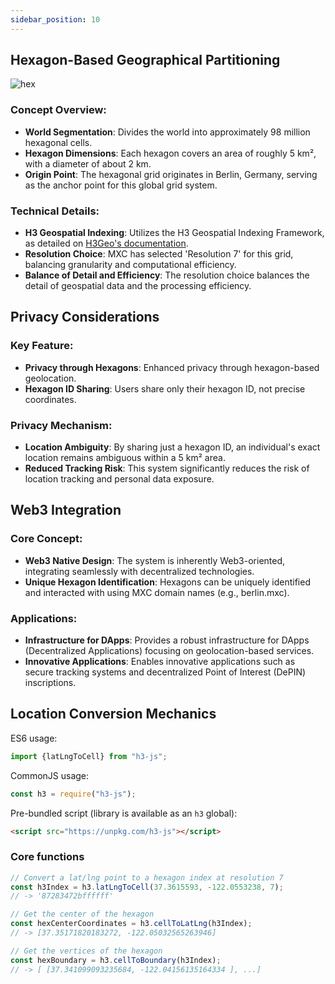 ```yaml
---
sidebar_position: 10
---
```


## Hexagon-Based Geographical Partitioning

![hex](https://raw.githubusercontent.com/MXCzkEVM/SupernodeV2-devdocs/main/docs/Tutorials/img/name-hexagon/step2/getHexagonAddress.png)


### Concept Overview:
- **World Segmentation**: Divides the world into approximately 98 million hexagonal cells.
- **Hexagon Dimensions**: Each hexagon covers an area of roughly 5 km², with a diameter of about 2 km.
- **Origin Point**: The hexagonal grid originates in Berlin, Germany, serving as the anchor point for this global grid system.

### Technical Details:
- **H3 Geospatial Indexing**: Utilizes the H3 Geospatial Indexing Framework, as detailed on [H3Geo's documentation](https://h3geo.org/docs/core-library/restable/).
- **Resolution Choice**: MXC has selected 'Resolution 7' for this grid, balancing granularity and computational efficiency.
- **Balance of Detail and Efficiency**: The resolution choice balances the detail of geospatial data and the processing efficiency.

## Privacy Considerations

### Key Feature:
- **Privacy through Hexagons**: Enhanced privacy through hexagon-based geolocation.
- **Hexagon ID Sharing**: Users share only their hexagon ID, not precise coordinates.

### Privacy Mechanism:
- **Location Ambiguity**: By sharing just a hexagon ID, an individual's exact location remains ambiguous within a 5 km² area.
- **Reduced Tracking Risk**: This system significantly reduces the risk of location tracking and personal data exposure.

## Web3 Integration

### Core Concept:
- **Web3 Native Design**: The system is inherently Web3-oriented, integrating seamlessly with decentralized technologies.
- **Unique Hexagon Identification**: Hexagons can be uniquely identified and interacted with using MXC domain names (e.g., berlin.mxc).

### Applications:
- **Infrastructure for DApps**: Provides a robust infrastructure for DApps (Decentralized Applications) focusing on geolocation-based services.
- **Innovative Applications**: Enables innovative applications such as secure tracking systems and decentralized Point of Interest (DePIN) inscriptions.

## Location Conversion Mechanics

ES6 usage:

```js
import {latLngToCell} from "h3-js";
```

CommonJS usage:

```js
const h3 = require("h3-js");
```

Pre-bundled script (library is available as an `h3` global):

```html
<script src="https://unpkg.com/h3-js"></script>
```

### Core functions

```js
// Convert a lat/lng point to a hexagon index at resolution 7
const h3Index = h3.latLngToCell(37.3615593, -122.0553238, 7);
// -> '87283472bffffff'

// Get the center of the hexagon
const hexCenterCoordinates = h3.cellToLatLng(h3Index);
// -> [37.35171820183272, -122.05032565263946]

// Get the vertices of the hexagon
const hexBoundary = h3.cellToBoundary(h3Index);
// -> [ [37.341099093235684, -122.04156135164334 ], ...]
```

